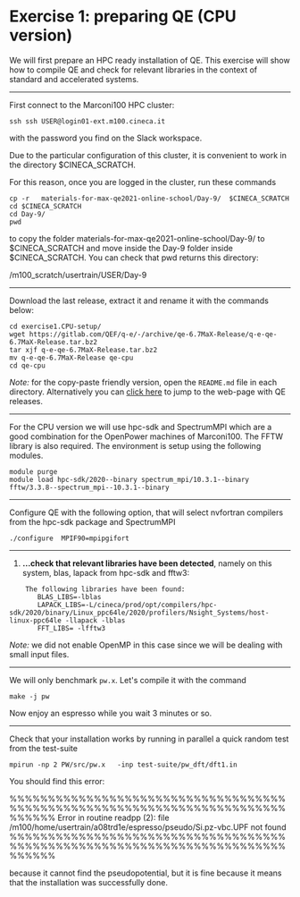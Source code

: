 # Exercise 1: preparing QE (CPU version)

We will first prepare an HPC ready installation of QE. This exercise will show how to compile QE and check for relevant libraries in the context of standard and accelerated systems.

------------------------------------------------------------------------

First connect to the Marconi100 HPC cluster: 

~~~~~{.bash}
ssh ssh USER@login01-ext.m100.cineca.it  
~~~~~

with the password you find on the Slack workspace.

Due to the particular configuration of this cluster, it is convenient to work in the directory $CINECA_SCRATCH.

For this reason, once you are logged in the cluster, run these commands 

~~~~~{.bash}
cp -r   materials-for-max-qe2021-online-school/Day-9/  $CINECA_SCRATCH  
cd $CINECA_SCRATCH  
cd Day-9/
pwd
~~~~~

to copy the folder materials-for-max-qe2021-online-school/Day-9/ to $CINECA_SCRATCH and move inside the Day-9 folder inside $CINECA_SCRATCH.
You can check that pwd returns this directory:

/m100_scratch/usertrain/USER/Day-9 

------------------------------------------------------------------------

Download the last release, extract it and rename it with the commands below:

~~~~~{.bash}
cd exercise1.CPU-setup/ 
wget https://gitlab.com/QEF/q-e/-/archive/qe-6.7MaX-Release/q-e-qe-6.7MaX-Release.tar.bz2
tar xjf q-e-qe-6.7MaX-Release.tar.bz2
mv q-e-qe-6.7MaX-Release qe-cpu
cd qe-cpu
~~~~~

*Note:* for the copy-paste friendly version, open the `README.md` file in each directory. Alternatively you can [click here](https://gitlab.com/QEF/q-e/-/releases) to jump to the web-page with QE releases.

------------------------------------------------------------------------

For the CPU version we will use hpc-sdk and SpectrumMPI which are a good combination for the OpenPower machines of Marconi100.
The FFTW library is also required. The environment is setup using the following modules. 

~~~~~{.bash}
module purge
module load hpc-sdk/2020--binary spectrum_mpi/10.3.1--binary fftw/3.3.8--spectrum_mpi--10.3.1--binary  
~~~~~

------------------------------------------------------------------------

Configure QE with the following option, that will select nvfortran compilers from the hpc-sdk package and SpectrumMPI

~~~~~{.bash}
./configure  MPIF90=mpipgifort
~~~~~

------------------------------------------------------------------------

1. **...check that relevant libraries have been detected**, namely on this system, blas, lapack from hpc-sdk and fftw3:

~~~~~{.bash}
    The following libraries have been found:
       BLAS_LIBS=-lblas 
       LAPACK_LIBS=-L/cineca/prod/opt/compilers/hpc-sdk/2020/binary/Linux_ppc64le/2020/profilers/Nsight_Systems/host-linux-ppc64le -llapack -lblas 
       FFT_LIBS= -lfftw3 
~~~~~

*Note:* we did not enable OpenMP in this case since we will be dealing with small input files.

------------------------------------------------------------------------

We will only benchmark `pw.x`. Let's compile it with the command

    make -j pw

Now enjoy an espresso while you wait 3 minutes or so.

------------------------------------------------------------------------

Check that your installation works by running in parallel a quick random test from the test-suite

    mpirun -np 2 PW/src/pw.x   -inp test-suite/pw_dft/dft1.in


You should find this error:

 %%%%%%%%%%%%%%%%%%%%%%%%%%%%%%%%%%%%%%%%%%%%%%%%%%%%%%%%%%%%%%%%%%%%%%%%%%%%%%
     Error in routine readpp (2):
     file /m100/home/usertrain/a08trd1e/espresso/pseudo/Si.pz-vbc.UPF not found
 %%%%%%%%%%%%%%%%%%%%%%%%%%%%%%%%%%%%%%%%%%%%%%%%%%%%%%%%%%%%%%%%%%%%%%%%%%%%%% 

because it cannot find the pseudopotential, but it is fine because it means that the installation was successfully done.




